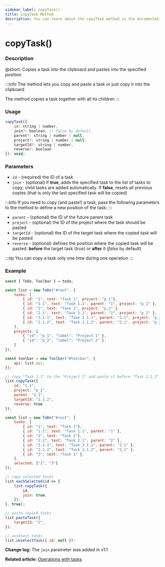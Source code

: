 ```yaml
---
sidebar_label: copyTask()
title: copyTask Method
description: You can learn about the copyTask method in the documentation of the DHTMLX JavaScript To Do List library. Browse developer guides and API reference, try out code examples and live demos, and download a free 30-day evaluation version of DHTMLX To Do List.
---
```


# copyTask()

### Description

@short: Copies a task into the clipboard and pastes into the specified position

:::info
The method lets you copy and paste a task or just copy it into the clipboard
 
The method copies a task together with all its children
:::

### Usage

~~~js
copyTask({
    id: string | number,
    join?: boolean, // false by default
    parent?: string | number | null,
    project?: string | number | null,
    targetId?: string | number,
    reverse?: boolean
}): void;
~~~

### Parameters

- `id` - (required) the ID of a task
- `join` - (optional) if **true**, adds the specified task to the list of tasks to copy; child tasks are added automatically. If **false**, resets all previous copies (that is only the last specified task will be copied)

:::info
If you need to copy (and paste!) a task, pass the following parameters to the method to define a new position of the task:
:::

- `parent` - (optional) the ID of the future parent task
- `project` - (optional) the ID of the project where the task should be pasted
- `targetId` - (optional) the ID of the target task where the copied task will be pasted
- `reverse` - (optional) defines the position where the copied task will be pasted: **before** the target task (*true*) or **after** it (*false* by default)

:::tip
You can copy a task only one time during one operation
:::

### Example

~~~js {23-29} title="Example 1. Copying one task"
const { ToDo, Toolbar } = todo;

const list = new ToDo("#root", {
    tasks: [
        { id: "1", text: "Task 1", project: "p_1"},
        { id: "1.1", text: "Task 1.1", parent: "1", project: "p_1" },
        { id: "2", text: "Task 2", project: "p_2" },
        { id: "2.1", text: "Task 2.1", parent: "2", project: "p_2" },
        { id: "2.1.1", text: "Task 2.1.1", parent: "2.1", project: "p_2" },
        { id: "2.1.2", text: "Task 2.1.2", parent: "2.1", project: "p_2" },
    ],
    projects: [
        { "id": "p_1", "label": "Project 1" },
        { "id": "p_2", "label": "Project 2" },
    ]
});

const toolbar = new Toolbar("#toolbar", {
    api: list.api,
});

// copy "Task 1.1" to the "Project 2" and paste it before "Task 2.1.2"
list.copyTask({ 
    id: "1.1",
    project: "p_2",
    parent: "2.1",
    targetId: "2.1.2",
    reverse: true
});
~~~

~~~js title="Example 2. Copying multiple tasks"
const list = new ToDo("#root", {
    tasks: [
        { id: "1", text: "Task 1"},
        { id: "1.1", text: "Task 1.1", parent: "1" },
        { id: "2", text: "Task 2"},
        { id: "2.1", text: "Task 2.1", parent: "2" },
        { id: "2.1.1", text: "Task 2.1.1", parent: "2.1" },
        { id: "2.1.2", text: "Task 2.1.2", parent: "2.1" },
        { id: "3", text: "Task 3" },
    ],
    selected: ["2", "3"]
});

// copy selected tasks
list.eachSelected(id => {
    list.copyTask({
        id,
        join: true,
    });
}, true);

// paste copied tasks
list.pasteTask({
    targetId: "2", 
});

// unselect tasks
list.unselectTask({ id: null });
~~~

**Change log:** The `join` parameter was added in v1.1

**Related article:** [Operations with tasks](guides/task_operations.md)

